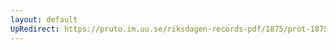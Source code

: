 ```yaml
---
layout: default
UpRedirect: https://pruto.im.uu.se/riksdagen-records-pdf/1875/prot-1875--ak--008/prot-1875--ak--008_039.pdf
---
```

